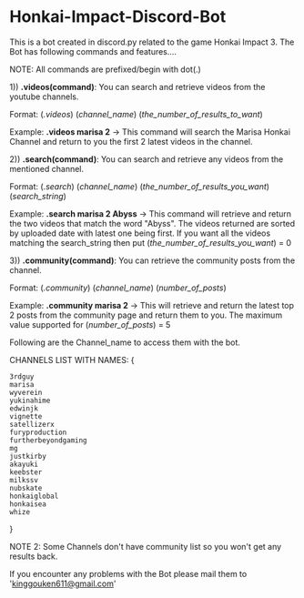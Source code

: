 # Honkai-Impact-Discord-Bot

This is a bot created in discord.py related to the game Honkai Impact 3. 
The Bot has following commands and features....

NOTE: All commands are prefixed/begin with dot(.)

1))      **.videos(command)**: You can search and retrieve videos from the youtube channels.

Format:           (*.videos*)    (*channel_name*)     (*the_number_of_results_to_want*)

Example:      **.videos marisa 2** -> This command will search the Marisa Honkai Channel and return to you the first 2 latest videos in the channel.





2))     **.search(command)**: You can search and retrieve any videos from the mentioned channel.

Format:          (*.search*)     (*channel_name*)      (*the_number_of_results_you_want*) (*search_string*)

Example:        **.search marisa 2 Abyss** -> This command will retrieve and return the two videos that match the word "Abyss". The videos returned are sorted by uploaded date with latest one being first.
If you want all the videos matching the search_string then put (*the_number_of_results_you_want*) = 0




3))      **.community(command)**: You can retrieve the community posts from the channel. 

Format:            (*.community*)     (*channel_name*)        (*number_of_posts*)

Example:           **.community marisa 2** -> This will retrieve and return the latest top 2 posts from the community page and return them to you.
The maximum value supported for (*number_of_posts*) = 5




Following are the Channel_name to access them with the bot. 


CHANNELS LIST WITH NAMES: {

    3rdguy
    marisa
    wyverein
    yukinahime
    edwinjk
    vignette
    satellizerx
    furyproduction
    furtherbeyondgaming
    mg
    justkirby
    akayuki
    keebster
    milkssv
    nubskate
    honkaiglobal
    honkaisea
    whize
}

NOTE 2: Some Channels don't have community list so you won't get any results back.

If you encounter any problems with the Bot please mail them to 'kinggouken611@gmail.com'
